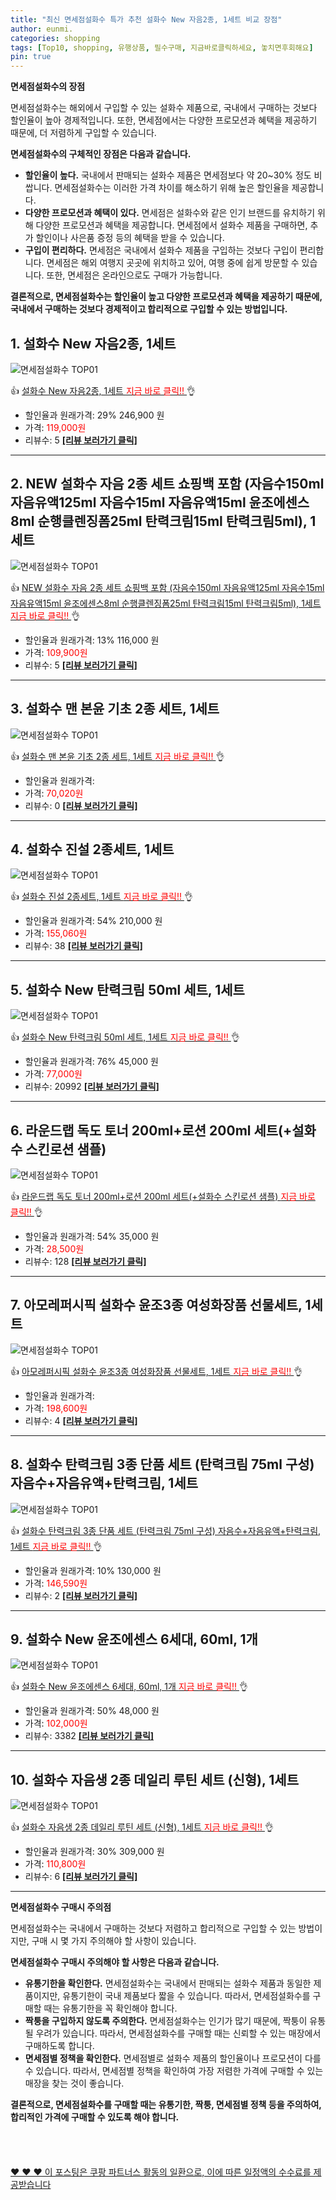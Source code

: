 ```yaml
---
title: "최신 면세점설화수 특가 추천 설화수 New 자음2종, 1세트 비교 장점"
author: eunmi.
categories: shopping
tags: [Top10, shopping, 유행상품, 필수구매, 지금바로클릭하세요, 놓치면후회해요]
pin: true
---
```

**면세점설화수의 장점**

면세점설화수는 해외에서 구입할 수 있는 설화수 제품으로, 국내에서 구매하는 것보다 할인율이 높아 경제적입니다. 또한, 면세점에서는 다양한 프로모션과 혜택을 제공하기 때문에, 더 저렴하게 구입할 수 있습니다.

**면세점설화수의 구체적인 장점은 다음과 같습니다.**

* **할인율이 높다.** 국내에서 판매되는 설화수 제품은 면세점보다 약 20~30% 정도 비쌉니다. 면세점설화수는 이러한 가격 차이를 해소하기 위해 높은 할인율을 제공합니다.
* **다양한 프로모션과 혜택이 있다.** 면세점은 설화수와 같은 인기 브랜드를 유치하기 위해 다양한 프로모션과 혜택을 제공합니다. 면세점에서 설화수 제품을 구매하면, 추가 할인이나 사은품 증정 등의 혜택을 받을 수 있습니다.
* **구입이 편리하다.** 면세점은 국내에서 설화수 제품을 구입하는 것보다 구입이 편리합니다. 면세점은 해외 여행지 곳곳에 위치하고 있어, 여행 중에 쉽게 방문할 수 있습니다. 또한, 면세점은 온라인으로도 구매가 가능합니다.

**결론적으로, 면세점설화수는 할인율이 높고 다양한 프로모션과 혜택을 제공하기 때문에, 국내에서 구매하는 것보다 경제적이고 합리적으로 구입할 수 있는 방법입니다.**

   

## 1. 설화수 New 자음2종, 1세트

![면세점설화수 TOP01](https://thumbnail6.coupangcdn.com/thumbnails/remote/230x230ex/image/retail/images/5033985986841541-b7186d78-894f-4bf6-935e-4d43e6bba0ba.jpg)


👍 [설화수 New 자음2종, 1세트 <font color=red> 지금 바로 클릭!! </font> ](https://link.coupang.com/re/AFFSDP?lptag=AF3617701&subid=GithubCoopas&pageKey=7154032261&traceid=V0-153&itemId=17991665177&vendorItemId=85148212538) 👌 


- 할인율과 원래가격: 29%  246,900   원
- 가격: <span style='color:red'>119,000원</span>
- 리뷰수: 5  [**[리뷰 보러가기 클릭]**](https://link.coupang.com/re/AFFSDP?lptag=AF3617701&subid=GithubCoopas&pageKey=7154032261&traceid=V0-153&itemId=17991665177&vendorItemId=85148212538)

---


   

## 2. NEW 설화수 자음 2종 세트 쇼핑백 포함 (자음수150ml 자음유액125ml 자음수15ml 자음유액15ml 윤조에센스8ml 순행클렌징폼25ml 탄력크림15ml 탄력크림5ml), 1세트

![면세점설화수 TOP01](https://thumbnail10.coupangcdn.com/thumbnails/remote/230x230ex/image/vendor_inventory/4e6f/e8c112ba0a92fa30a917cd7f2b34b167e8df8e9befd4375fd9646b42865d.jpg)


👍 [NEW 설화수 자음 2종 세트 쇼핑백 포함 (자음수150ml 자음유액125ml 자음수15ml 자음유액15ml 윤조에센스8ml 순행클렌징폼25ml 탄력크림15ml 탄력크림5ml), 1세트 <font color=red> 지금 바로 클릭!! </font> ](https://link.coupang.com/re/AFFSDP?lptag=AF3617701&subid=GithubCoopas&pageKey=7310822587&traceid=V0-153&itemId=18728793342&vendorItemId=84219177543) 👌 


- 할인율과 원래가격: 13%  116,000   원
- 가격: <span style='color:red'>109,900원</span>
- 리뷰수: 5  [**[리뷰 보러가기 클릭]**](https://link.coupang.com/re/AFFSDP?lptag=AF3617701&subid=GithubCoopas&pageKey=7310822587&traceid=V0-153&itemId=18728793342&vendorItemId=84219177543)

---


   

## 3. 설화수 맨 본윤 기초 2종 세트, 1세트

![면세점설화수 TOP01](https://thumbnail8.coupangcdn.com/thumbnails/remote/230x230ex/image/vendor_inventory/cf84/46c18efb44721c52dd9544f12ed3668f08cfe5ab3e8cfb67794a2f5afc6d.png)


👍 [설화수 맨 본윤 기초 2종 세트, 1세트 <font color=red> 지금 바로 클릭!! </font> ](https://link.coupang.com/re/AFFSDP?lptag=AF3617701&subid=GithubCoopas&pageKey=6125926359&traceid=V0-153&itemId=11646025337&vendorItemId=87626518841) 👌 


- 할인율과 원래가격: 
- 가격: <span style='color:red'>70,020원</span>
- 리뷰수: 0  [**[리뷰 보러가기 클릭]**](https://link.coupang.com/re/AFFSDP?lptag=AF3617701&subid=GithubCoopas&pageKey=6125926359&traceid=V0-153&itemId=11646025337&vendorItemId=87626518841)

---


   

## 4. 설화수 진설 2종세트, 1세트

![면세점설화수 TOP01](https://thumbnail8.coupangcdn.com/thumbnails/remote/230x230ex/image/vendor_inventory/c14b/315c3b87382a52ad47dbeb14f8347cdfd3786b032a2447f7370401bd77d9.jpg)


👍 [설화수 진설 2종세트, 1세트 <font color=red> 지금 바로 클릭!! </font> ](https://link.coupang.com/re/AFFSDP?lptag=AF3617701&subid=GithubCoopas&pageKey=6576822268&traceid=V0-153&itemId=14784759903&vendorItemId=83144550190) 👌 


- 할인율과 원래가격: 54%  210,000   원
- 가격: <span style='color:red'>155,060원</span>
- 리뷰수: 38  [**[리뷰 보러가기 클릭]**](https://link.coupang.com/re/AFFSDP?lptag=AF3617701&subid=GithubCoopas&pageKey=6576822268&traceid=V0-153&itemId=14784759903&vendorItemId=83144550190)

---


   

## 5. 설화수 New 탄력크림 50ml 세트, 1세트

![면세점설화수 TOP01](https://thumbnail6.coupangcdn.com/thumbnails/remote/230x230ex/image/retail/images/5033650937452577-683959f7-ca4b-4e30-bccb-ecceabf220fe.jpg)


👍 [설화수 New 탄력크림 50ml 세트, 1세트 <font color=red> 지금 바로 클릭!! </font> ](https://link.coupang.com/re/AFFSDP?lptag=AF3617701&subid=GithubCoopas&pageKey=7155825898&traceid=V0-153&itemId=17999655891&vendorItemId=85155809328) 👌 


- 할인율과 원래가격: 76%  45,000   원
- 가격: <span style='color:red'>77,000원</span>
- 리뷰수: 20992  [**[리뷰 보러가기 클릭]**](https://link.coupang.com/re/AFFSDP?lptag=AF3617701&subid=GithubCoopas&pageKey=7155825898&traceid=V0-153&itemId=17999655891&vendorItemId=85155809328)

---


   

## 6. 라운드랩 독도 토너 200ml+로션 200ml 세트(+설화수 스킨로션 샘플)

![면세점설화수 TOP01](https://thumbnail8.coupangcdn.com/thumbnails/remote/230x230ex/image/vendor_inventory/b43a/a1b5276632fa54ae3bff7f3a45f993819d1ab5a98647d8508fb2e3057298.jpg)


👍 [라운드랩 독도 토너 200ml+로션 200ml 세트(+설화수 스킨로션 샘플) <font color=red> 지금 바로 클릭!! </font> ](https://link.coupang.com/re/AFFSDP?lptag=AF3617701&subid=GithubCoopas&pageKey=7690479760&traceid=V0-153&itemId=20564496746&vendorItemId=87640131497) 👌 


- 할인율과 원래가격: 54%  35,000   원
- 가격: <span style='color:red'>28,500원</span>
- 리뷰수: 128  [**[리뷰 보러가기 클릭]**](https://link.coupang.com/re/AFFSDP?lptag=AF3617701&subid=GithubCoopas&pageKey=7690479760&traceid=V0-153&itemId=20564496746&vendorItemId=87640131497)

---


   

## 7. 아모레퍼시픽 설화수 윤조3종 여성화장품 선물세트, 1세트

![면세점설화수 TOP01](https://thumbnail10.coupangcdn.com/thumbnails/remote/230x230ex/image/vendor_inventory/fb99/102638a6d428c81654a6d0796316ac61e8cba24afd4f66f531ac102ccb85.jpg)


👍 [아모레퍼시픽 설화수 윤조3종 여성화장품 선물세트, 1세트 <font color=red> 지금 바로 클릭!! </font> ](https://link.coupang.com/re/AFFSDP?lptag=AF3617701&subid=GithubCoopas&pageKey=6081976088&traceid=V0-153&itemId=11279591379&vendorItemId=71104112120) 👌 


- 할인율과 원래가격: 
- 가격: <span style='color:red'>198,600원</span>
- 리뷰수: 4  [**[리뷰 보러가기 클릭]**](https://link.coupang.com/re/AFFSDP?lptag=AF3617701&subid=GithubCoopas&pageKey=6081976088&traceid=V0-153&itemId=11279591379&vendorItemId=71104112120)

---


   

## 8. 설화수 탄력크림 3종 단품 세트 (탄력크림 75ml 구성) 자음수+자음유액+탄력크림, 1세트

![면세점설화수 TOP01](https://thumbnail10.coupangcdn.com/thumbnails/remote/230x230ex/image/vendor_inventory/fc40/3926471095dfc8f4ddc78ed3767fd45a6182e8552f3b0159429f470958a0.jpg)


👍 [설화수 탄력크림 3종 단품 세트 (탄력크림 75ml 구성) 자음수+자음유액+탄력크림, 1세트 <font color=red> 지금 바로 클릭!! </font> ](https://link.coupang.com/re/AFFSDP?lptag=AF3617701&subid=GithubCoopas&pageKey=6750026212&traceid=V0-153&itemId=15784420884&vendorItemId=86051023548) 👌 


- 할인율과 원래가격: 10%  130,000   원
- 가격: <span style='color:red'>146,590원</span>
- 리뷰수: 2  [**[리뷰 보러가기 클릭]**](https://link.coupang.com/re/AFFSDP?lptag=AF3617701&subid=GithubCoopas&pageKey=6750026212&traceid=V0-153&itemId=15784420884&vendorItemId=86051023548)

---


   

## 9. 설화수 New 윤조에센스 6세대, 60ml, 1개

![면세점설화수 TOP01](https://thumbnail10.coupangcdn.com/thumbnails/remote/230x230ex/image/retail/images/3211872481437295-6733ed20-c17c-4780-9742-7be356264794.jpg)


👍 [설화수 New 윤조에센스 6세대, 60ml, 1개 <font color=red> 지금 바로 클릭!! </font> ](https://link.coupang.com/re/AFFSDP?lptag=AF3617701&subid=GithubCoopas&pageKey=7154016740&traceid=V0-153&itemId=17991706464&vendorItemId=85148251290) 👌 


- 할인율과 원래가격: 50%  48,000   원
- 가격: <span style='color:red'>102,000원</span>
- 리뷰수: 3382  [**[리뷰 보러가기 클릭]**](https://link.coupang.com/re/AFFSDP?lptag=AF3617701&subid=GithubCoopas&pageKey=7154016740&traceid=V0-153&itemId=17991706464&vendorItemId=85148251290)

---


   

## 10. 설화수 자음생 2종 데일리 루틴 세트 (신형), 1세트

![면세점설화수 TOP01](https://thumbnail7.coupangcdn.com/thumbnails/remote/230x230ex/image/vendor_inventory/38f7/740244bab6709563464993a12f2f79b3b582de07c5c44ab6289e6156f582.jpg)


👍 [설화수 자음생 2종 데일리 루틴 세트 (신형), 1세트 <font color=red> 지금 바로 클릭!! </font> ](https://link.coupang.com/re/AFFSDP?lptag=AF3617701&subid=GithubCoopas&pageKey=7182906592&traceid=V0-153&itemId=18119488260&vendorItemId=87564587235) 👌 


- 할인율과 원래가격: 30%  309,000   원
- 가격: <span style='color:red'>110,800원</span>
- 리뷰수: 6  [**[리뷰 보러가기 클릭]**](https://link.coupang.com/re/AFFSDP?lptag=AF3617701&subid=GithubCoopas&pageKey=7182906592&traceid=V0-153&itemId=18119488260&vendorItemId=87564587235)

---
**면세점설화수 구매시 주의점**

면세점설화수는 국내에서 구매하는 것보다 저렴하고 합리적으로 구입할 수 있는 방법이지만, 구매 시 몇 가지 주의해야 할 사항이 있습니다.

**면세점설화수 구매시 주의해야 할 사항은 다음과 같습니다.**

* **유통기한을 확인한다.** 면세점설화수는 국내에서 판매되는 설화수 제품과 동일한 제품이지만, 유통기한이 국내 제품보다 짧을 수 있습니다. 따라서, 면세점설화수를 구매할 때는 유통기한을 꼭 확인해야 합니다.
* **짝퉁을 구입하지 않도록 주의한다.** 면세점설화수는 인기가 많기 때문에, 짝퉁이 유통될 우려가 있습니다. 따라서, 면세점설화수를 구매할 때는 신뢰할 수 있는 매장에서 구매하도록 합니다.
* **면세점별 정책을 확인한다.** 면세점별로 설화수 제품의 할인율이나 프로모션이 다를 수 있습니다. 따라서, 면세점별 정책을 확인하여 가장 저렴한 가격에 구매할 수 있는 매장을 찾는 것이 좋습니다.

**결론적으로, 면세점설화수를 구매할 때는 유통기한, 짝퉁, 면세점별 정책 등을 주의하여, 합리적인 가격에 구매할 수 있도록 해야 합니다.**<br><br><br><br><br> [ ❤ ❤ ❤ 이 포스팅은 쿠팡 파트너스 활동의 일환으로, 이에 따른 일정액의 수수료를 제공받습니다](https://link.coupang.com/a/bcEFyh)